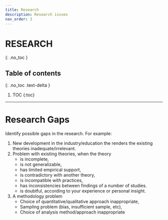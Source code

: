 ```yaml
---
title: Research
description: Research issues
nav_order: 3
---
```


# RESEARCH
{: .no_toc }

## Table of contents
{: .no_toc .text-delta }

1. TOC
{:toc}

---

# Research Gaps

Identify possible gaps in the research. For example:
1. New development in the industry/education the renders the existing theories inadequate/irrelevant.
2. Problem with existing theories, when the theory
    - is incomplete,
    - is not generalizable,
    - has limited empirical support,
    - is contradictory with another theory,
    - is incompatible with practices,
    - has inconsistencies between findings of a number of studies.
    - is doubtful, according to your experience or personal insight.
3. A methodology problem
    - Choice of quantitative/qualitative approach inappropriate,
    - Sampling problem (bias, insufficient sample, etc),
    - Choice of analysis method/approach inappropriate
